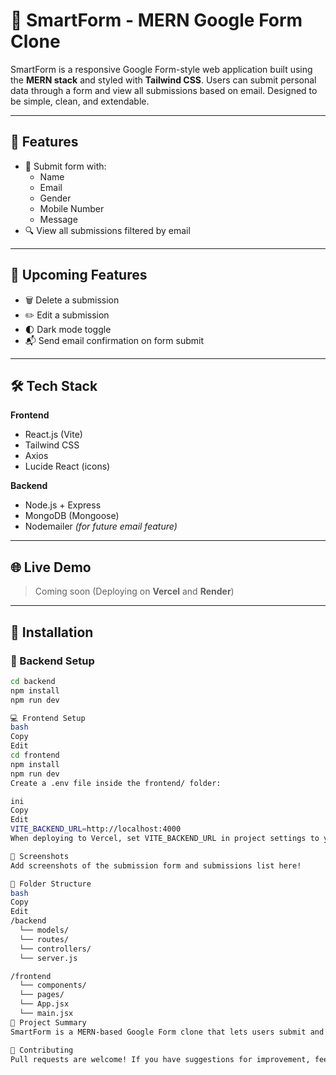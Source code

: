 # 📝 SmartForm - MERN Google Form Clone

SmartForm is a responsive Google Form-style web application built using the **MERN stack** and styled with **Tailwind CSS**. Users can submit personal data through a form and view all submissions based on email. Designed to be simple, clean, and extendable.

---

## 🚀 Features

- 📄 Submit form with:
  - Name
  - Email
  - Gender
  - Mobile Number
  - Message
- 🔍 View all submissions filtered by email

---

## 🌟 Upcoming Features

- 🗑️ Delete a submission  
- ✏️ Edit a submission  
- 🌓 Dark mode toggle  
- 📬 Send email confirmation on form submit  

---

## 🛠️ Tech Stack

**Frontend**  
- React.js (Vite)  
- Tailwind CSS  
- Axios  
- Lucide React (icons)

**Backend**  
- Node.js + Express  
- MongoDB (Mongoose)  
- Nodemailer *(for future email feature)*

---

## 🌐 Live Demo

> Coming soon (Deploying on **Vercel** and **Render**)

---

## 🧩 Installation

### 🔧 Backend Setup

```bash
cd backend
npm install
npm run dev

💻 Frontend Setup
bash
Copy
Edit
cd frontend
npm install
npm run dev
Create a .env file inside the frontend/ folder:

ini
Copy
Edit
VITE_BACKEND_URL=http://localhost:4000
When deploying to Vercel, set VITE_BACKEND_URL in project settings to your deployed backend URL (e.g., from Render).

📸 Screenshots
Add screenshots of the submission form and submissions list here!

📂 Folder Structure
bash
Copy
Edit
/backend
  └── models/
  └── routes/
  └── controllers/
  └── server.js

/frontend
  └── components/
  └── pages/
  └── App.jsx
  └── main.jsx
🧠 Project Summary
SmartForm is a MERN-based Google Form clone that lets users submit and fetch form entries by email. Built for simplicity and flexibility, with future support planned for dark mode, delete/edit, and emails.

🤝 Contributing
Pull requests are welcome! If you have suggestions for improvement, feel free to fork the repo and submit a PR.


